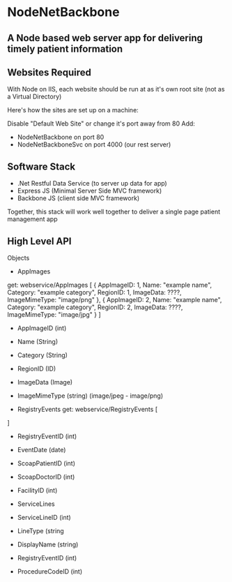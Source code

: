 # NodeNetBackbone

## A Node based web server app for delivering timely patient information

## Websites Required

With Node on IIS, each website should be run at as it's own root site (not as a Virtual Directory)

Here's how the sites are set up on a machine:

Disable "Default Web Site" or change it's port away from 80
Add:

* NodeNetBackbone on port 80
* NodeNetBackboneSvc on port 4000 (our rest server)

## Software Stack

* .Net Restful Data Service (to server up data for app)
* Express JS (Minimal Server Side MVC framework)
* Backbone JS (client side MVC framework)

Together, this stack will work well together to deliver a single page patient management app


## High Level API

Objects 

* AppImages

get: webservice/AppImages
[
  {
    AppImageID: 1,
    Name: "example name",
    Category: "example category",
    RegionID: 1,
    ImageData: ????,
    ImageMimeType: "image/png"
  },
  {
    AppImageID: 2,
    Name: "example name",
    Category: "example category",
    RegionID: 2,
    ImageData: ????,
    ImageMimeType: "image/jpg"
  }
]

* AppImageID (int)
* Name (String)
* Category (String)
* RegionID (ID)
* ImageData (Image)
* ImageMimeType (string) (image/jpeg - image/png) 

* RegistryEvents
get: webservice/RegistryEvents
[

]

* RegistryEventID (int)
* EventDate (date)
* ScoapPatientID (int)
* ScoapDoctorID (int)
* FacilityID (int)

* ServiceLines

* ServiceLineID (int)
* LineType (string
* DisplayName (string)
* RegistryEventID (int)
* ProcedureCodeID (int)
